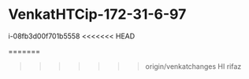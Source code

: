 
# VenkatHTCip-172-31-6-97
i-08fb3d00f701b5558
<<<<<<< HEAD

=======
>>>>>>> origin/venkatchanges
HI rifaz
